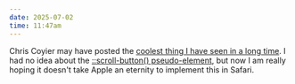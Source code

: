 ```yaml
---
date: 2025-07-02
time: 11:47am
---
```

Chris Coyier may have posted the <a href="https://frontendmasters.com/blog/quantity-query-carousel/?utm_source=ishadeed&utm_medium=email&utm_campaign=smart-layouts-gap-decorations-and-a-few-links">coolest thing I have seen in a long time</a>. I had no idea about the <a href="https://developer.mozilla.org/en-US/docs/Web/CSS/::scroll-button">::scroll-button() pseudo-element</a>, but now I am really hoping it doesn't take Apple an eternity to implement this in Safari.